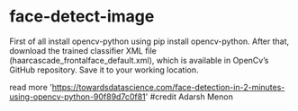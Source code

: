 # face-detect-image
First of all install opencv-python using  pip install opencv-python. After that, download the trained classifier XML file (haarcascade_frontalface_default.xml), which is available in OpenCv’s GitHub repository. Save it to your working location.

read more 'https://towardsdatascience.com/face-detection-in-2-minutes-using-opencv-python-90f89d7c0f81'
#credit Adarsh Menon
